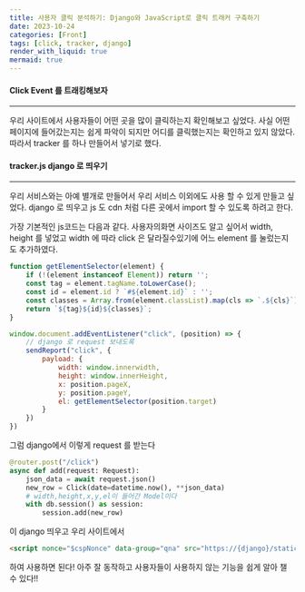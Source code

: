 ```yaml
---
title: 사용자 클릭 분석하기: Django와 JavaScript로 클릭 트래커 구축하기
date: 2023-10-24
categories: [Front]
tags: [click, tracker, django]
render_with_liquid: true
mermaid: true
---
```

#### Click Event 를 트래킹해보자
---
우리 사이트에서 사용자들이 어떤 곳을 많이 클릭하는지 확인해보고 싶었다. 사실 어떤 페이지에 들어갔는지는 쉽게 파악이 되지만 어디를 클릭했는지는 확인하고 있지 않았다. 따라서 tracker 를 하나 만들어서 넣기로 했다.

#### tracker.js django 로 띄우기
---
우리 서비스와는 아예 별개로 만들어서 우리 서비스 이외에도 사용 할 수 있게 만들고 싶었다.
django 로 띄우고 js 도 cdn 처럼 다른 곳에서 import 할 수 있도록 하려고 한다.

가장 기본적인 js코드는 다음과 같다. 사용자의화면 사이즈도 알고 싶어서 width, height 를 넣었고 width 에 따라 click 은 달라질수있기에 어느 element 를 눌렀는지도 추가하였다.

```js
function getElementSelector(element) {
	if (!(element instanceof Element)) return '';
	const tag = element.tagName.toLowerCase();
	const id = element.id ? `#${element.id}` : '';
	const classes = Array.from(element.classList).map(cls => `.${cls}`).join('');
	return `${tag}${id}${classes}`;
}

window.document.addEventListener("click", (position) => {
	// django 로 request 보내도록
	sendReport("click", {
		payload: {
			width: window.innerwidth,
			height: window.innerHeight,
			x: position.pageX,
			y: position.pageY,
			el: getElementSelector(position.target)
		}
	})
})
```

그럼 django에서 이렇게 request 를 받는다

```python
@router.post("/click")
async def add(request: Request):
	json_data = await request.json()
	new_row = Click(date=datetime.now(), **json_data)
	# width,height,x,y,el이 들어간 Model이다
	with db.session() as session:
		session.add(new_row)

```

이 django 띄우고 우리 사이트에서 
```html
<script nonce="$cspNonce" data-group="qna" src="https://{django}/static/tracker.js"></script>
```

하여 사용하면 된다! 아주 잘 동작하고 사용자들이 사용하지 않는 기능을 쉽게 알아 챌 수 있다!!